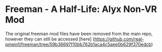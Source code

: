 # Freeman - A Half-Life: Alyx Non-VR Mod

The original freeman mod files have been removed from the main repo, however they can still be accessed [here] (https://github.com/real-pmein1/freeman/tree/59b36697f10bb762b1aca4c5aee0b629f370edcb)
